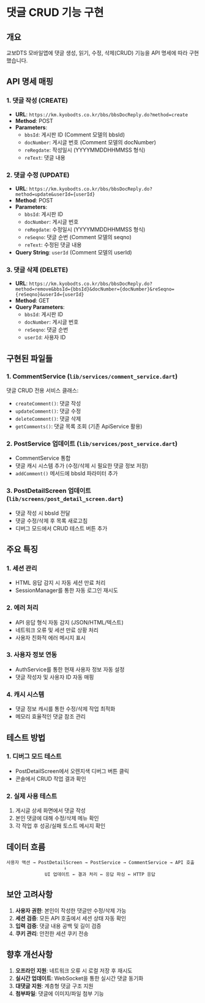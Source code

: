 # 댓글 CRUD 기능 구현

## 개요
교보DTS 모바일앱에 댓글 생성, 읽기, 수정, 삭제(CRUD) 기능을 API 명세에 따라 구현했습니다.

## API 명세 매핑

### 1. 댓글 작성 (CREATE)
- **URL**: `https://km.kyobodts.co.kr/bbs/bbsDocReply.do?method=create`
- **Method**: POST
- **Parameters**:
  - `bbsId`: 게시판 ID (Comment 모델의 bbsId)
  - `docNumber`: 게시글 번호 (Comment 모델의 docNumber)
  - `reRegdate`: 작성일시 (YYYYMMDDHHMMSS 형식)
  - `reText`: 댓글 내용

### 2. 댓글 수정 (UPDATE)
- **URL**: `https://km.kyobodts.co.kr/bbs/bbsDocReply.do?method=update&userId={userId}`
- **Method**: POST
- **Parameters**:
  - `bbsId`: 게시판 ID
  - `docNumber`: 게시글 번호
  - `reRegdate`: 수정일시 (YYYYMMDDHHMMSS 형식)
  - `reSeqno`: 댓글 순번 (Comment 모델의 seqno)
  - `reText`: 수정된 댓글 내용
- **Query String**: `userId` (Comment 모델의 userId)

### 3. 댓글 삭제 (DELETE)
- **URL**: `https://km.kyobodts.co.kr/bbs/bbsDocReply.do?method=remove&bbsId={bbsId}&docNumber={docNumber}&reSeqno={reSeqno}&userId={userId}`
- **Method**: GET
- **Query Parameters**:
  - `bbsId`: 게시판 ID
  - `docNumber`: 게시글 번호
  - `reSeqno`: 댓글 순번
  - `userId`: 사용자 ID

## 구현된 파일들

### 1. CommentService (`lib/services/comment_service.dart`)
댓글 CRUD 전용 서비스 클래스:
- `createComment()`: 댓글 작성
- `updateComment()`: 댓글 수정
- `deleteComment()`: 댓글 삭제
- `getComments()`: 댓글 목록 조회 (기존 ApiService 활용)

### 2. PostService 업데이트 (`lib/services/post_service.dart`)
- CommentService 통합
- 댓글 캐시 시스템 추가 (수정/삭제 시 필요한 댓글 정보 저장)
- `addComment()` 메서드에 bbsId 파라미터 추가

### 3. PostDetailScreen 업데이트 (`lib/screens/post_detail_screen.dart`)
- 댓글 작성 시 bbsId 전달
- 댓글 수정/삭제 후 목록 새로고침
- 디버그 모드에서 CRUD 테스트 버튼 추가

## 주요 특징

### 1. 세션 관리
- HTML 응답 감지 시 자동 세션 만료 처리
- SessionManager를 통한 자동 로그인 재시도

### 2. 에러 처리
- API 응답 형식 자동 감지 (JSON/HTML/텍스트)
- 네트워크 오류 및 세션 만료 상황 처리
- 사용자 친화적 에러 메시지 표시

### 3. 사용자 정보 연동
- AuthService를 통한 현재 사용자 정보 자동 설정
- 댓글 작성자 및 사용자 ID 자동 매핑

### 4. 캐시 시스템
- 댓글 정보 캐시를 통한 수정/삭제 작업 최적화
- 메모리 효율적인 댓글 참조 관리

## 테스트 방법

### 1. 디버그 모드 테스트
- PostDetailScreen에서 오렌지색 디버그 버튼 클릭
- 콘솔에서 CRUD 작업 결과 확인

### 2. 실제 사용 테스트
1. 게시글 상세 화면에서 댓글 작성
2. 본인 댓글에 대해 수정/삭제 메뉴 확인
3. 각 작업 후 성공/실패 토스트 메시지 확인

## 데이터 흐름

```
사용자 액션 → PostDetailScreen → PostService → CommentService → API 호출
                     ↓
              UI 업데이트 ← 결과 처리 ← 응답 파싱 ← HTTP 응답
```

## 보안 고려사항

1. **사용자 권한**: 본인이 작성한 댓글만 수정/삭제 가능
2. **세션 검증**: 모든 API 호출에서 세션 상태 자동 확인
3. **입력 검증**: 댓글 내용 공백 및 길이 검증
4. **쿠키 관리**: 안전한 세션 쿠키 전송

## 향후 개선사항

1. **오프라인 지원**: 네트워크 오류 시 로컬 저장 후 재시도
2. **실시간 업데이트**: WebSocket을 통한 실시간 댓글 동기화
3. **대댓글 지원**: 계층형 댓글 구조 지원
4. **첨부파일**: 댓글에 이미지/파일 첨부 기능